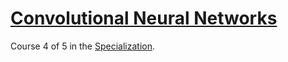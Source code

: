 # [Convolutional Neural Networks]

Course 4 of 5 in the [Specialization].

[Coursera]: https://www.coursera.org/
[Specialization]: https://www.coursera.org/specializations/deep-learning
[Convolutional Neural Networks]: https://www.coursera.org/learn/convolutional-neural-networks/?specialization=deep-learning
